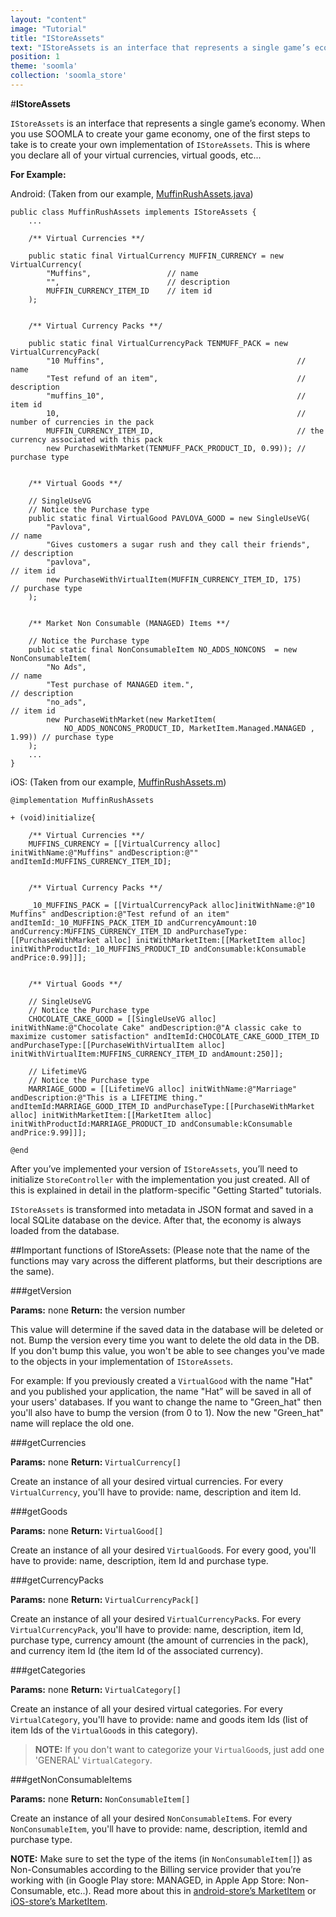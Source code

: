 ```yaml
---
layout: "content"
image: "Tutorial"
title: "IStoreAssets"
text: "IStoreAssets is an interface that represents a single game’s economy. When you use SOOMLA to create your game economy, one of the first steps to take is to create your own implementation of IStoreAssets."
position: 1
theme: 'soomla'
collection: 'soomla_store'
---
```


#**IStoreAssets**

`IStoreAssets` is an interface that represents a single game’s economy. When you use SOOMLA to create your game economy, one of the first steps to take is to create your own implementation of `IStoreAssets`. This is where you declare all of your virtual currencies, virtual goods, etc...

**For Example:**

Android: (Taken from our example,  [MuffinRushAssets.java](https://github.com/soomla/android-store/blob/master/SoomlaAndroidExample/src/com/soomla/example/MuffinRushAssets.java))
```
public class MuffinRushAssets implements IStoreAssets {
    ...

    /** Virtual Currencies **/

    public static final VirtualCurrency MUFFIN_CURRENCY = new VirtualCurrency(
        "Muffins",                 // name
        "",                        // description
        MUFFIN_CURRENCY_ITEM_ID    // item id
    );


    /** Virtual Currency Packs **/

    public static final VirtualCurrencyPack TENMUFF_PACK = new VirtualCurrencyPack(
        "10 Muffins",                                           // name
        "Test refund of an item",                               // description
        "muffins_10",                                           // item id
        10,                                                     // number of currencies in the pack
        MUFFIN_CURRENCY_ITEM_ID,                                // the currency associated with this pack
        new PurchaseWithMarket(TENMUFF_PACK_PRODUCT_ID, 0.99)); // purchase type


    /** Virtual Goods **/

    // SingleUseVG
    // Notice the Purchase type
    public static final VirtualGood PAVLOVA_GOOD = new SingleUseVG(
        "Pavlova",                                                   // name
        "Gives customers a sugar rush and they call their friends",  // description
        "pavlova",                                                   // item id
        new PurchaseWithVirtualItem(MUFFIN_CURRENCY_ITEM_ID, 175)    // purchase type
    );


    /** Market Non Consumable (MANAGED) Items **/

    // Notice the Purchase type
    public static final NonConsumableItem NO_ADDS_NONCONS  = new NonConsumableItem(
        "No Ads",                                                           // name
        "Test purchase of MANAGED item.",                                   // description
        "no_ads",                                                           // item id
        new PurchaseWithMarket(new MarketItem(
            NO_ADDS_NONCONS_PRODUCT_ID, MarketItem.Managed.MANAGED , 1.99)) // purchase type
    );
    ...
}
```

iOS: (Taken from our example,  [MuffinRushAssets.m](https://github.com/soomla/ios-store/blob/master/SoomlaiOSStoreExample/SoomlaiOSStoreExample/MuffinRushAssets.m))

```
@implementation MuffinRushAssets

+ (void)initialize{

    /** Virtual Currencies **/
    MUFFINS_CURRENCY = [[VirtualCurrency alloc] initWithName:@"Muffins" andDescription:@"" andItemId:MUFFINS_CURRENCY_ITEM_ID];


    /** Virtual Currency Packs **/

    _10_MUFFINS_PACK = [[VirtualCurrencyPack alloc]initWithName:@"10 Muffins" andDescription:@"Test refund of an item" andItemId:_10_MUFFINS_PACK_ITEM_ID andCurrencyAmount:10 andCurrency:MUFFINS_CURRENCY_ITEM_ID andPurchaseType:[[PurchaseWithMarket alloc] initWithMarketItem:[[MarketItem alloc] initWithProductId:_10_MUFFINS_PRODUCT_ID andConsumable:kConsumable andPrice:0.99]]];


    /** Virtual Goods **/

    // SingleUseVG
    // Notice the Purchase type
    CHOCOLATE_CAKE_GOOD = [[SingleUseVG alloc] initWithName:@"Chocolate Cake" andDescription:@"A classic cake to maximize customer satisfaction" andItemId:CHOCOLATE_CAKE_GOOD_ITEM_ID andPurchaseType:[[PurchaseWithVirtualItem alloc] initWithVirtualItem:MUFFINS_CURRENCY_ITEM_ID andAmount:250]];

    // LifetimeVG
    // Notice the Purchase type
    MARRIAGE_GOOD = [[LifetimeVG alloc] initWithName:@"Marriage" andDescription:@"This is a LIFETIME thing." andItemId:MARRIAGE_GOOD_ITEM_ID andPurchaseType:[[PurchaseWithMarket alloc] initWithMarketItem:[[MarketItem alloc] initWithProductId:MARRIAGE_PRODUCT_ID andConsumable:kConsumable andPrice:9.99]]];

@end
```

After you’ve implemented your version of `IStoreAssets`, you’ll need to initialize `StoreController` with the implementation you just created. All of this is explained in detail in the platform-specific "Getting Started" tutorials.

`IStoreAssets` is transformed into metadata in JSON format and saved in a local SQLite database on the device. After that, the economy is always loaded from the database.


##Important functions of IStoreAssets:
(Please note that the name of the functions may vary across the different platforms, but their descriptions are the same).

###getVersion

**Params:** none
**Return:** the version number

This value will determine if the saved data in the database will be deleted or not. Bump the version every time you want to delete the old data in the DB. If you don't bump this value, you won't be able to see changes you've made to the objects in your implementation of `IStoreAssets`.

For example: If you previously created a `VirtualGood` with the name "Hat" and you published your application, the name "Hat” will be saved in all of your users' databases. If you want to change the name to "Green_hat" then you'll also have to bump the version (from 0 to 1). Now the new "Green_hat" name will replace the old one.


###getCurrencies

**Params:** none
**Return:** `VirtualCurrency[]`

Create an instance of all your desired virtual currencies. For every `VirtualCurrency`, you'll have to provide: name, description and item Id.


###getGoods

**Params:** none
**Return:** `VirtualGood[]`

Create an instance of all your desired `VirtualGood`s. For every good, you'll have to provide: name, description, item Id and purchase type.


###getCurrencyPacks

**Params:** none
**Return:** `VirtualCurrencyPack[]`

Create an instance of all your desired `VirtualCurrencyPack`s. For every `VirtualCurrencyPack`, you'll have to provide: name, description, item Id, purchase type, currency amount (the amount of currencies in the pack), and currency item Id (the item Id of the associated currency).


###getCategories

**Params:** none
**Return:** `VirtualCategory[]`

Create an instance of all your desired virtual categories. For every `VirtualCategory`, you'll have to provide: name and goods item Ids (list of item Ids of the `VirtualGood`s in this category).

> **NOTE:** If you don't want to categorize your `VirtualGood`s, just add one 'GENERAL' `VirtualCategory`.


###getNonConsumableItems

**Params:** none
**Return:** `NonConsumableItem[]`


Create an instance of all your desired `NonConsumableItem`s. For every `NonConsumableItem`, you'll have to provide: name, description, itemId and purchase type.

**NOTE:** Make sure to set the type of the items (in `NonConsumableItem[]`) as Non-Consumables according to the Billing service provider that you’re working with (in Google Play store: MANAGED, in Apple App Store: Non-Consumable, etc..). Read more about this in [android-store’s MarketItem](https://github.com/soomla/android-store/blob/master/SoomlaAndroidStore/src/com/soomla/store/domain/MarketItem.java) or [iOS-store’s MarketItem](https://github.com/soomla/ios-store/blob/master/SoomlaiOSStore/domain/MarketItem.h).
